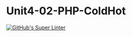 # Unit4-02-PHP-ColdHot
[![GitHub's Super Linter](https://github.com/ICS20-Programming-ShylaO/Unit4-02-PHP-ColdHot/workflows/GitHub's%20Super%20Linter/badge.svg)](https://github.com/ICS20-Programming-ShylaO/Unit4-02-PHP-ColdHot/actions)